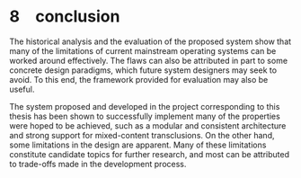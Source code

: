 # 8&emsp;conclusion

The historical analysis and the evaluation of the proposed system show that many of the limitations of current
mainstream operating systems can be worked around effectively. The flaws can also be attributed in part to some
concrete design paradigms, which future system designers may seek to avoid. To this end, the framework provided for
evaluation may also be useful.

The system proposed and developed in the project corresponding to this thesis has been shown to successfully implement
many of the properties were hoped to be achieved, such as a modular and consistent architecture and strong support for
mixed-content transclusions. On the other hand, some limitations in the design are apparent. Many of these limitations
constitute candidate topics for further research, and most can be attributed to trade-offs made in the development process.
